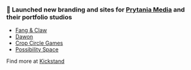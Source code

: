 ### 🔭 Launched new branding and sites for [Prytania Media](https://prytania.co/) and their portfolio studios
- [Fang & Claw](https://fangandclaw.co/)
- [Dawon](https://dawon.games/)
- [Crop Circle Games](https://cropcircle.co/)
- [Possibility Space](https://possibility.co/)

Find more at [Kickstand](https://kickstand.agency)
<!--
**bobartlett/bobartlett** is a ✨ _special_ ✨ repository because its `README.md` (this file) appears on your GitHub profile.

Here are some ideas to get you started:

- 🔭 I’m currently working on ...
- 🌱 I’m currently learning ...
- 👯 I’m looking to collaborate on ...
- 🤔 I’m looking for help with ...
- 💬 Ask me about ...
- 📫 How to reach me: ...
- 😄 Pronouns: ...
- ⚡ Fun fact: ...
-->
